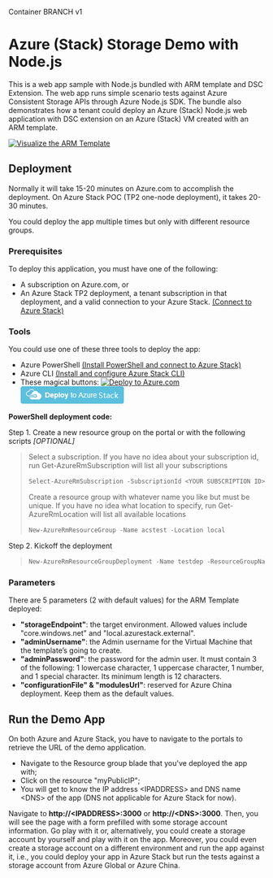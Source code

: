 ﻿Container BRANCH v1

# Azure (Stack) Storage Demo with Node.js
This is a web app sample with Node.js bundled with ARM template and DSC Extension.
The web app runs simple scenario tests against Azure Consistent Storage APIs through Azure Node.js SDK. 
The bundle also demonstrates how a tenant could deploy an Azure (Stack) Node.js web application with DSC extension on an Azure (Stack) VM created with an ARM template.

[![Visualize the ARM Template](http://armviz.io/visualizebutton.png "Visualize the ARM Template")](http://armviz.io/#/?load=https://raw.githubusercontent.com/yingqunpku/azurestoragedemo/master/ARMTemplate/Templates/azuredeploy.json)

## Deployment
Normally it will take 15-20 minutes on Azure.com to accomplish the deployment. On Azure Stack POC (TP2 one-node deployment), it takes 20-30 minutes.

You could deploy the app multiple times but only with different resource groups.


### Prerequisites
To deploy this application, you must have one of the following: 
+ A subscription on Azure.com, or 
+ An Azure Stack TP2 deployment, a tenant subscription in that deployment, and a valid connection to your Azure Stack. [(Connect to Azure Stack)](https://docs.microsoft.com/en-us/azure/azure-stack/azure-stack-connect-azure-stack)

### Tools
You could use one of these three tools to deploy the app:
+ Azure PowerShell [(Install PowerShell and connect to Azure Stack)](https://docs.microsoft.com/en-us/azure/azure-stack/azure-stack-connect-powershell)
+ Azure CLI [(Install and configure Azure Stack CLI)](https://docs.microsoft.com/en-us/azure/azure-stack/azure-stack-connect-cli)
+ These magical buttons:
[![Deploy to Azure.com](http://azuredeploy.net/deploybutton.png "Deploy to Azure.com")](https://portal.azure.com/#create/Microsoft.Template/uri/https%3A%2F%2Fraw.githubusercontent.com%2Fyingqunpku%2Fazurestoragedemo%2Fmaster%2FARMTemplate%2FTemplates%2Fazuredeploy.json)  [![Deploy to Azure Stack](images/deploytoazurestack.png "Deploy to Azure Stack")](https://portal.azurestack.local/#create/Microsoft.Template/uri/https%3A%2F%2Fraw.githubusercontent.com%2Fyingqunpku%2Fazurestoragedemo%2Fmaster%2FARMTemplate%2FTemplates%2Fazuredeploy.json)


**PowerShell deployment code:**

Step 1. Create a new resource group on the portal or with the following scripts *[OPTIONAL]*
> Select a subscription. If you have no idea about your subscription id, run Get-AzureRmSubscription will list all your subscriptions
> ```PowerShell
> Select-AzureRmSubscription -SubscriptionId <YOUR SUBSCRIPTION ID>
> ```
> Create a resource group with whatever name you like but must be unique. If you have no idea what location to specify, run Get-AzureRmLocation will list all available locations
> ```PowerShell
> New-AzureRmResourceGroup -Name acstest -Location local 
> ```

Step 2. Kickoff the deployment
> ```PowerShell
> New-AzureRmResourceGroupDeployment -Name testdep -ResourceGroupName acstest -TemplateUri "https://raw.githubusercontent.com/yingqunpku/azurestoragedemo/master/ARMTemplate/Templates/azuredeploy.json"  
> ```


### Parameters
There are 5 parameters (2 with default values) for the ARM Template deployed:
+ **"storageEndpoint"**: the target environment. Allowed values include "core.windows.net" and "local.azurestack.external".
+ **"adminUsername"**: the Admin username for the Virtual Machine that the template’s going to create.
+ **"adminPassword"**: the password for the admin user. It must contain 3 of the following: 1 lowercase character, 1 uppercase character, 1 number, and 1 special character. Its minimum length is 12 characters.
+ **"configurationFile" & "modulesUrl"**: reserved for Azure China deployment. Keep them as the default values.


## Run the Demo App
On both Azure and Azure Stack, you have to navigate to the portals to retrieve the URL of the demo application.
+ Navigate to the Resource group blade that you've deployed the app with;
+ Click on the resource "myPublicIP";
+ You will get to know the IP address \<IPADDRESS> and DNS name \<DNS> of the app (DNS not applicable for Azure Stack for now).

Navigate to **http://\<IPADDRESS>:3000** or **http://\<DNS>:3000**. 
Then, you will see the page with a form prefilled with some storage account information. 
Go play with it or, alternatively, you could create a storage account by yourself and play with it on the app. Moreover, you could even create a storage account on a different environment and run the app against it, i.e., you could deploy your app in Azure Stack but run the tests against a storage account from Azure Global or Azure China.